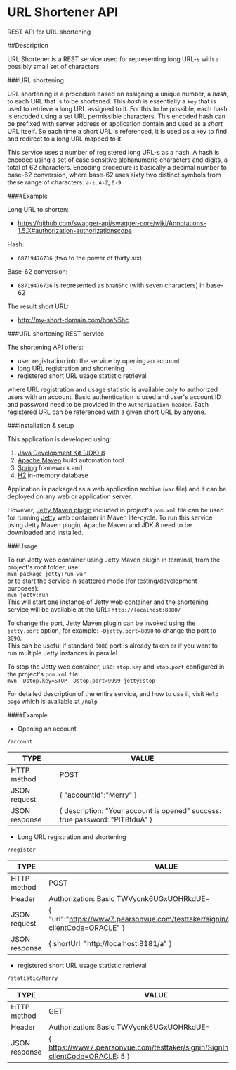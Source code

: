 URL Shortener API
=================

REST API for URL shortening

##Description
<p></p> 

URL Shortener is a REST service used for representing long URL-s with a possibly small set of characters.

###URL shortening

URL shortening is a procedure based on assigning a unique number, a _hash_, to each URL that is to be shortened. This _hash_ is essentially a `key` that is used to retrieve
 a long URL assigned to it. For this to be possible, each hash is encoded using a set URL permissible characters. This encoded hash can be prefixed with server address or 
application domain and used as a _short_ URL itself. So each time a short URL is referenced, it is used as a key to find and redirect to a long URL mapped to it.

This service uses a number of registered long URL-s as a hash. A hash is encoded using a set of case sensitive alphanumeric characters and digits, a total of 62 characters. 
Encoding procedure is basically a decimal number to base-62 conversion, where base-62 uses sixty two distinct symbols from these range of characters: `a-z`, `A-Z`, `0-9`.

####Example

Long URL to shorten:

* https://github.com/swagger-api/swagger-core/wiki/Annotations-1.5.X#authorization-authorizationscope

Hash:

* `68719476736` (two to the power of thirty six)

Base-62 conversion:

* `68719476736` is represented as `bnaN5hc` (with seven characters) in base-62

The result short URL:

* http://my-short-domain.com/bnaN5hc

###URL shortening REST service

The shortening API offers:
 
* user registration into the service by opening an account
* long URL registration and shortening 
* registered short URL usage statistic retrieval

where URL registration and usage statistic is available only to authorized users with an account. Basic authentication is used and user's account ID and password need 
to be provided in the `Authorization header`.
Each registered URL can be referenced with a given short URL by anyone. 

###Installation & setup
<p></p>

This application is developed using:

1. [Java Development Kit (JDK) 8][1]  
2. [Apache Maven][2] build automation tool 
3. [Spring][3] framework and
4. [H2][4] in-memory database

Application is packaged as a web application archive (`war` file) and it can be deployed on any web or application server. 

However, [Jetty Maven plugin][5] included in project's `pom.xml` file can be used for running [Jetty][6] web container in Maven life-cycle. 
To run this service using Jetty Maven plugin, Apache Maven and JDK 8 need to be downloaded and installed.

###Usage
<p></p>

To run Jetty web container using Jetty Maven plugin in terminal, from the project's root folder, use:   
```mvn package jetty:run-war```     
or to start the service in [scattered][7] mode (for testing/development purposes):   
```mvn jetty:run```     
This will start one instance of Jetty web container and the shortening service will be available at the URL: `http://localhost:8080/`

To change the port, Jetty Maven plugin can be invoked using the `jetty.port` option, for example: `-Djetty.port=8090` to change the port to `8090`.     
This can be useful if standard `8080` port is already taken or if you want to run multiple Jetty instances in parallel.

To stop the Jetty web container, use: `stop.key` and `stop.port` configured in the project's `pom.xml` file:    
```mvn -Dstop.key=STOP -Dstop.port=9999 jetty:stop```   

For detailed description of the entire service, and how to use it, visit `Help page` which is available at `/help` 

####Example

* Opening an account

`/account`

| TYPE          | VALUE            |
| ------------- | -----------------|
| HTTP method   | POST             |
| JSON request  | { "accountId":"Merry" } |
| JSON response | { description: "Your account is opened" success: true password: "PlT8tduA" } |

* Long URL registration and shortening

`/register`

| TYPE          | VALUE            |
| ------------- | -----------------|
| HTTP method   | POST             |
| Header        | Authorization: Basic TWVycnk6UGxUOHRkdUE= |
| JSON request  | { "url":"https://www7.pearsonvue.com/testtaker/signin/SignInPage.htm?clientCode=ORACLE" } |
| JSON response | { shortUrl: "http://localhost:8181/a" } |

* registered short URL usage statistic retrieval

`/statistic/Merry` 

| TYPE          | VALUE            |
| ------------- | -----------------|
| HTTP method   | GET             |
| Header        | Authorization: Basic TWVycnk6UGxUOHRkdUE= |
| JSON response | { https://www7.pearsonvue.com/testtaker/signin/SignInPage.htm?clientCode=ORACLE: 5 } |

[1]: http://www.oracle.com/technetwork/java/javase/downloads/       "Java download"
[2]: http://maven.apache.org/download.cgi       "Maven download"
[3]: https://spring.io/        "Spring"
[4]: http://www.h2database.com/html/main.html       "H2 database engine"
[5]: http://mvnrepository.com/artifact/org.eclipse.jetty/jetty-maven-plugin     "Jetty Maven plugin repository"
[6]: http://www.eclipse.org/jetty/     "Jetty web server"
[7]: http://www.benoitschweblin.com/2013/03/run-jetty-in-maven-life-cycle.html "Jetty plugin configuration"


